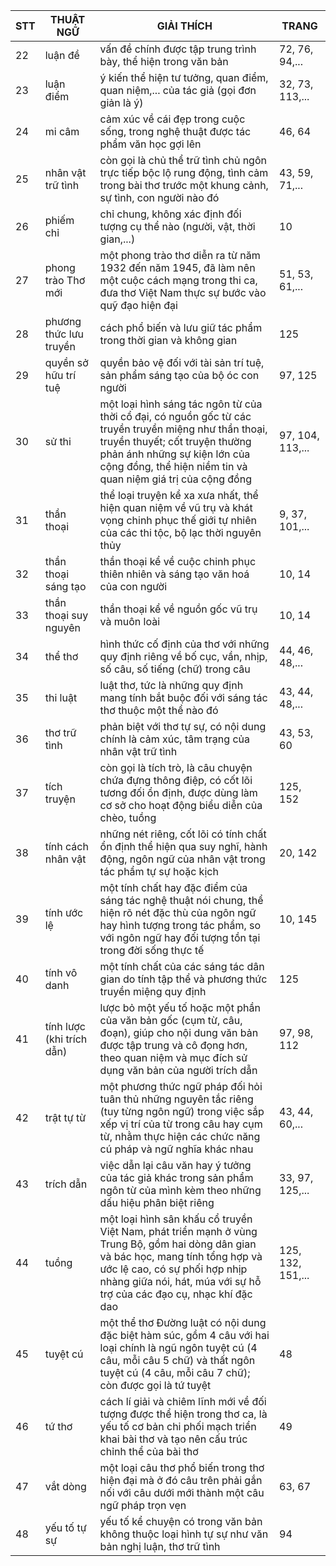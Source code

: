 STT | THUẬT NGỮ | GIẢI THÍCH | TRANG
--- | --- | --- | ---
22 | luận đề | vấn đề chính được tập trung trình bày, thể hiện trong văn bản | 72, 76, 94,...
23 | luận điểm | ý kiến thể hiện tư tưởng, quan điểm, quan niệm,... của tác giả (gọi đơn giản là ý) | 32, 73, 113,...
24 | mi câm | cảm xúc về cái đẹp trong cuộc sống, trong nghệ thuật được tác phẩm văn học gợi lên | 46, 64
25 | nhân vật trữ tình | còn gọi là chủ thể trữ tình chủ ngôn trực tiếp bộc lộ rung động, tình cảm trong bài thơ trước một khung cảnh, sự tình, con người nào đó | 43, 59, 71,...
26 | phiếm chỉ | chỉ chung, không xác định đối tượng cụ thể nào (người, vật, thời gian,...) | 10
27 | phong trào Thơ mới | một phong trào thơ diễn ra từ năm 1932 đến năm 1945, đã làm nên một cuộc cách mạng trong thi ca, đưa thơ Việt Nam thực sự bước vào quỹ đạo hiện đại | 51, 53, 61,...
28 | phương thức lưu truyền | cách phổ biến và lưu giữ tác phẩm trong thời gian và không gian | 125
29 | quyền sở hữu trí tuệ | quyền bảo vệ đối với tài sản trí tuệ, sản phẩm sáng tạo của bộ óc con người | 97, 125
30 | sử thi | một loại hình sáng tác ngôn từ của thời cổ đại, có nguồn gốc từ các truyền truyền miệng như thần thoại, truyền thuyết; cốt truyện thường phản ánh những sự kiện lớn của cộng đồng, thể hiện niềm tin và quan niệm giá trị của cộng đồng | 97, 104, 113,...
31 | thần thoại | thể loại truyện kể xa xưa nhất, thể hiện quan niệm về vũ trụ và khát vọng chinh phục thế giới tự nhiên của các thi tộc, bộ lạc thời nguyên thủy | 9, 37, 101,...
32 | thần thoại sáng tạo | thần thoại kể về cuộc chinh phục thiên nhiên và sáng tạo văn hoá của con người | 10, 14
33 | thần thoại suy nguyên | thần thoại kể về nguồn gốc vũ trụ và muôn loài | 10, 14
34 | thể thơ | hình thức cố định của thơ với những quy định riêng về bố cục, vần, nhịp, số câu, số tiếng (chữ) trong câu | 44, 46, 48,...
35 | thi luật | luật thơ, tức là những quy định mang tính bắt buộc đối với sáng tác thơ thuộc một thể nào đó | 43, 44, 48,...
36 | thơ trữ tình | phản biệt với thơ tự sự, có nội dung chính là cảm xúc, tâm trạng của nhân vật trữ tình | 43, 53, 60
37 | tích truyện | còn gọi là tích trò, là câu chuyện chứa đựng thông điệp, có cốt lõi tương đối ổn định, được dùng làm cơ sở cho hoạt động biểu diễn của chèo, tuồng | 125, 152
38 | tính cách nhân vật | những nét riêng, cốt lõi có tính chất ổn định thể hiện qua suy nghĩ, hành động, ngôn ngữ của nhân vật trong tác phẩm tự sự hoặc kịch | 20, 142
39 | tính ước lệ | một tính chất hay đặc điểm của sáng tác nghệ thuật nói chung, thể hiện rõ nét đặc thù của ngôn ngữ hay hình tượng trong tác phẩm, so với ngôn ngữ hay đối tượng tồn tại trong đời sống thực tế | 10, 145
40 | tính vô danh | một tính chất của các sáng tác dân gian do tính tập thể và phương thức truyền miệng quy định | 125
41 | tính lược (khi trích dẫn) | lược bỏ một yếu tố hoặc một phần của văn bản gốc (cụm từ, câu, đoạn), giúp cho nội dung văn bản được tập trung và cô đọng hơn, theo quan niệm và mục đích sử dụng văn bản của người trích dẫn | 97, 98, 112
42 | trật tự từ | một phương thức ngữ pháp đối hỏi tuân thủ những nguyên tắc riêng (tuy từng ngôn ngữ) trong việc sắp xếp vị trí của từ trong câu hay cụm từ, nhằm thực hiện các chức năng cú pháp và ngữ nghĩa khác nhau | 43, 44, 60,...
43 | trích dẫn | việc dẫn lại câu văn hay ý tưởng của tác giả khác trong sản phẩm ngôn từ của mình kèm theo những dấu hiệu phân biệt riêng | 33, 97, 125,...
44 | tuồng | một loại hình sân khấu cổ truyền Việt Nam, phát triển mạnh ở vùng Trung Bộ, gồm hai dòng dân gian và bác học, mang tính tổng hợp và ước lệ cao, có sự phối hợp nhịp nhàng giữa nói, hát, múa với sự hỗ trợ của các đạo cụ, nhạc khí đặc dao | 125, 132, 151,...
45 | tuyệt cú | một thể thơ Đường luật có nội dung đặc biệt hàm súc, gồm 4 câu với hai loại chính là ngũ ngôn tuyệt cú (4 câu, mỗi câu 5 chữ) và thất ngôn tuyệt cú (4 câu, mỗi câu 7 chữ); còn được gọi là tứ tuyệt | 48
46 | tứ thơ | cách lí giải và chiêm lĩnh mới về đối tượng được thể hiện trong thơ ca, là yếu tố cơ bản chi phối mạch triển khai bài thơ và tạo nên cấu trúc chỉnh thể của bài thơ | 49
47 | vắt dòng | một loại câu thơ phổ biến trong thơ hiện đại mà ở đó câu trên phải gắn nối với câu dưới mới thành một câu ngữ pháp trọn vẹn | 63, 67
48 | yếu tố tự sự | yếu tố kể chuyện có trong văn bản không thuộc loại hình tự sự như văn bản nghị luận, thơ trữ tình | 94